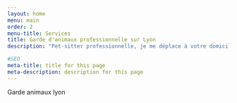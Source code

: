 ```yaml
---
layout: home
menu: main
order: 2
menu-title: Services
title: Garde d'animaux professionnelle sur Lyon
description: "Pet-sitter professionnelle, je me déplace à votre domicile sur Lyon et Villeurbanne pour prendre soin de votre chien, chat, lapin ou autre NAC."

#SEO
meta-title: title for this page
meta-description: description for this page
---
```

Garde animaux lyon